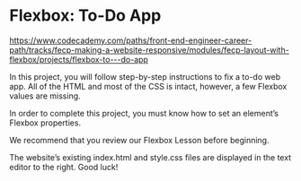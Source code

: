 # Flexbox: To-Do App

<https://www.codecademy.com/paths/front-end-engineer-career-path/tracks/fecp-making-a-website-responsive/modules/fecp-layout-with-flexbox/projects/flexbox-to---do-app>

In this project, you will follow step-by-step instructions to fix a to-do web app. All of the HTML and most of the CSS is intact, however, a few Flexbox values are missing.

In order to complete this project, you must know how to set an element’s Flexbox properties.

We recommend that you review our Flexbox Lesson before beginning.

The website’s existing index.html and style.css files are displayed in the text editor to the right. Good luck!
